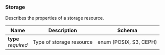 
<a name="storage"></a>
### Storage
Describes the properties of a storage resource.


|Name|Description|Schema|
|---|---|---|
|**type**  <br>*required*|Type of storage resource|enum (POSIX, S3, CEPH)|



